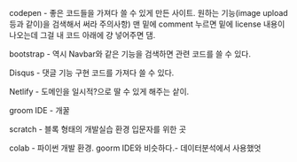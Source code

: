 codepen - 좋은 코드들을 가져다 쓸 수 있게 만든 사이트. 원하는 기능(image upload 등과 같이)을 검색해서 써라
          주의사항) 맨 밑에 comment 누르면 밑에 license 내용이 나오는데 그걸 내 코드 아래에 걍 넣어주면 댐.
                            
bootstrap - 역시 Navbar와 같은 기능을 검색하면 관련 코드를 쓸 수 있다.
      
Disqus - 댓글 기능 구현 코드를 가져다 쓸 수 있다.
                     
Netlify - 도메인을 일시적?으로 딸 수 있게 해주는 샅이.
              
groom IDE - 개꿀
                
scratch - 블록 형태의 개발실습 환경 입문자를 위한 곳
                
colab - 파이썬 개발 환경. goorm IDE와 비슷하다.- 데이터분석에서 사용했엇
